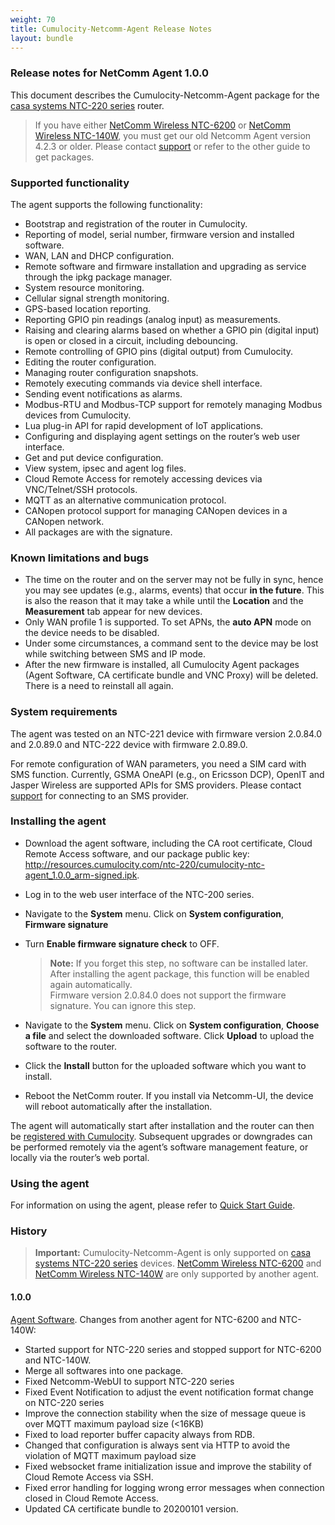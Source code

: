 ```yaml
---
weight: 70
title: Cumulocity-Netcomm-Agent Release Notes
layout: bundle
---
```


### Release notes for NetComm Agent 1.0.0

This document describes the Cumulocity-Netcomm-Agent package for the [casa systems NTC-220 series](https://support.netcommwireless.com/product/ntc-220-series) router.

> If you have either [NetComm Wireless NTC-6200](https://support.netcommwireless.com/product/ntc-6200) or [NetComm Wireless NTC-140W](https://support.netcommwireless.com/product/ntc-140w), you must get our old Netcomm Agent version 4.2.3 or older. Please contact [support](https://empower.softwareag.com/ContactSupport/) or refer to the other guide to get packages.

### Supported functionality

The agent supports the following functionality:

* Bootstrap and registration of the router in Cumulocity.
* Reporting of model, serial number, firmware version and installed software.
* WAN, LAN and DHCP configuration.
* Remote software and firmware installation and upgrading as service through the ipkg package manager.
* System resource monitoring.
* Cellular signal strength monitoring.
* GPS-based location reporting.
* Reporting GPIO pin readings (analog input) as measurements.
* Raising and clearing alarms based on whether a GPIO pin (digital input) is open or closed in a circuit, including debouncing.
* Remote controlling of GPIO pins (digital output) from Cumulocity.
* Editing the router configuration.
* Managing router configuration snapshots.
* Remotely executing commands via device shell interface.
* Sending event notifications as alarms.
* Modbus-RTU and Modbus-TCP support for remotely managing Modbus devices from Cumulocity.
* Lua plug-in API for rapid development of IoT applications.
* Configuring and displaying agent settings on the router’s web user interface.
* Get and put device configuration.
* View system, ipsec and agent log files.
* Cloud Remote Access for remotely accessing devices via VNC/Telnet/SSH protocols.
* MQTT as an alternative communication protocol.
* CANopen protocol support for managing CANopen devices in a CANopen network.
* All packages are with the signature.

### Known limitations and bugs

* The time on the router and on the server may not be fully in sync, hence you may see updates (e.g., alarms, events) that occur **in the future**. This is also the reason that it may take a while until the **Location** and the **Measurement** tab appear for new devices.
* Only WAN profile 1 is supported. To set APNs, the **auto APN** mode on the device needs to be disabled.
* Under some circumstances, a command sent to the device may be lost while switching between SMS and IP mode.
* After the new firmware is installed, all Cumulocity Agent packages (Agent Software, CA certificate bundle and VNC Proxy) will be deleted. There is a need to reinstall all again.

### System requirements

The agent was tested on an NTC-221 device with firmware version 2.0.84.0 and 2.0.89.0 and NTC-222 device with firmware 2.0.89.0.

For remote configuration of WAN parameters, you need a SIM card with SMS function. Currently, GSMA OneAPI (e.g., on Ericsson DCP), OpenIT and Jasper Wireless are supported APIs for SMS providers. Please contact [support](https://empower.softwareag.com/ContactSupport/) for connecting to an SMS provider.

### Installing the agent

* Download the agent software, including the CA root certificate, Cloud Remote Access software, and our package public key: http://resources.cumulocity.com/ntc-220/cumulocity-ntc-agent_1.0.0_arm-signed.ipk.
* Log in to the web user interface of the NTC-200 series.
* Navigate to the **System** menu. Click on **System configuration**, **Firmware signature**
* Turn **Enable firmware signature check** to OFF.
  > **Note:** If you forget this step, no software can be installed later. After installing the agent package, this function will be enabled again automatically.  
  Firmware version 2.0.84.0 does not support the firmware signature. You can ignore this step.

* Navigate to the **System** menu. Click on **System configuration**, **Choose a file** and select the downloaded software. Click **Upload** to upload the software to the router.
* Click the **Install** button for the uploaded software which you want to install.
* Reboot the NetComm router. If you install via Netcomm-UI, the device will reboot automatically after the installation.

The agent will automatically start after installation and the router can then be [registered with Cumulocity](/device-tutorials/casa-systems-router/#connect). Subsequent upgrades or downgrades can be performed remotely via the agent’s software management feature, or locally via the router’s web portal.

### Using the agent

For information on using the agent, please refer to [Quick Start Guide](/device-tutorials/casa-systems-router/).

### History

> **Important:** Cumulocity-Netcomm-Agent is only supported on [casa systems NTC-220 series](https://support.netcommwireless.com/product/ntc-220-series) devices. [NetComm Wireless NTC-6200](https://support.netcommwireless.com/product/ntc-6200) and [NetComm Wireless NTC-140W](https://support.netcommwireless.com/product/ntc-140w) are only supported by another agent.

#### 1.0.0

[Agent Software](http://resources.cumulocity.com/ntc-220/cumulocity-ntc-agent_1.0.0_arm-signed.ipk). Changes from another agent for NTC-6200 and NTC-140W:
* Started support for NTC-220 series and stopped support for NTC-6200 and NTC-140W.
* Merge all softwares into one package.
* Fixed Netcomm-WebUI to support NTC-220 series
* Fixed Event Notification to adjust the event notification format change on NTC-220 series
* Improve the connection stability when the size of message queue is over MQTT maximum payload size (<16KB)
* Fixed to load reporter buffer capacity always from RDB.
* Changed that configuration is always sent via HTTP to avoid the violation of MQTT maximum payload size
* Fixed websocket frame initialization issue and improve the stability of Cloud Remote Access via SSH.
* Fixed error handling for logging wrong error messages when connection closed in Cloud Remote Access.
* Updated CA certificate bundle to 20200101 version.
